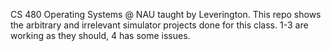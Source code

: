 CS 480 Operating Systems @ NAU taught by Leverington. This repo shows the arbitrary and irrelevant simulator projects done for this class. 1-3 are working as they should, 4 has some issues.
